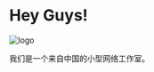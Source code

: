 # Hey Guys!

![logo](https://cdn-pic.gcxstudio.cn/2021/07/05/5B8804572CA7725395EE48BEF3E1BD77.png)

 我们是一个来自中国的小型网络工作室。




